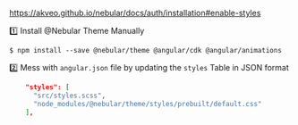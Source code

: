 
https://akveo.github.io/nebular/docs/auth/installation#enable-styles

:one: Install @Nebular Theme Manually

```
$ npm install --save @nebular/theme @angular/cdk @angular/animations
```

:two: Mess with `angular.json` file by updating the `styles` Table in JSON format

```json
    "styles": [
      "src/styles.scss",
      "node_modules/@nebular/theme/styles/prebuilt/default.css"
    ],
```
